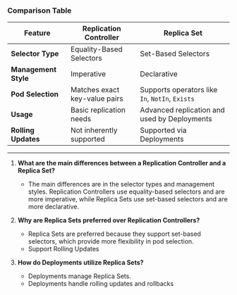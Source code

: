 
### **Comparison Table**

| Feature                  | Replication Controller                      | Replica Set                                      |
|--------------------------|---------------------------------------------|--------------------------------------------------|
| **Selector Type**        | Equality-Based Selectors                    | Set-Based Selectors                              |
| **Management Style**     | Imperative                                  | Declarative                                      |
| **Pod Selection**        | Matches exact key-value pairs               | Supports operators like `In`, `NotIn`, `Exists`  |
| **Usage**                | Basic replication needs                     | Advanced replication and used by Deployments     |
| **Rolling Updates**      | Not inherently supported                    | Supported via Deployments                        |

---------
1. **What are the main differences between a Replication Controller and a Replica Set?**
   - The main differences are in the selector types and management styles. Replication Controllers use equality-based selectors and are more imperative, while Replica Sets use set-based selectors and are more declarative.

1. **Why are Replica Sets preferred over Replication Controllers?**
   - Replica Sets are preferred because they support set-based selectors, which provide more flexibility in pod selection.
   - Support Rolling Updates

2. **How do Deployments utilize Replica Sets?**
   - Deployments manage Replica Sets.
   - Deployments handle rolling updates and rollbacks
